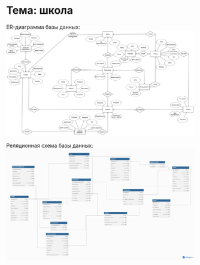 # Тема: школа
ER-диаграмма базы данных:
![ER-диаграмма](https://github.com/dmitriyBreyfogel/School/blob/main/ER_diagram.png)

Реляционная схема базы данных:
![Реляционная схема](https://github.com/dmitriyBreyfogel/databaseSchool/blob/main/relational_schema.png)
